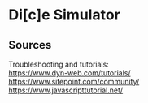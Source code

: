 # Di[c]e Simulator #

## Sources ##
Troubleshooting and tutorials:  
https://www.dyn-web.com/tutorials/  
https://www.sitepoint.com/community/  
https://www.javascripttutorial.net/  